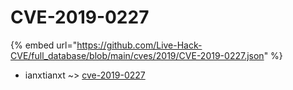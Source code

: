 # CVE-2019-0227
{% embed url="https://github.com/Live-Hack-CVE/full_database/blob/main/cves/2019/CVE-2019-0227.json" %}

* ianxtianxt ~> [cve-2019-0227](https://www.alice-snow.ru/2019/database/cve-2019-0227/cve-2019-0227-ianxtianxt)